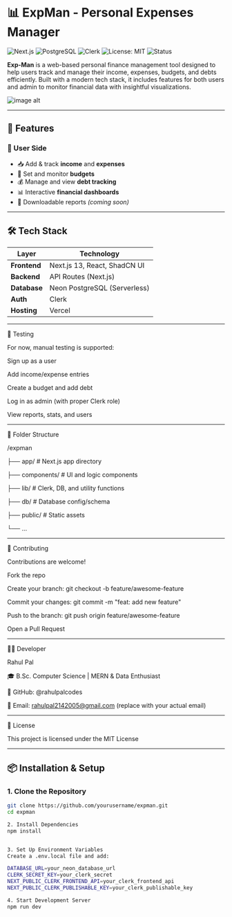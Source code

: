 # 📊 ExpMan - Personal Expenses Manager

![Next.js](https://img.shields.io/badge/Next.js-13-blue?logo=next.js)
![PostgreSQL](https://img.shields.io/badge/Database-Neon%20PostgreSQL-blue)
![Clerk](https://img.shields.io/badge/Auth-Clerk-orange)
![License: MIT](https://img.shields.io/badge/License-MIT-green)
![Status](https://img.shields.io/badge/status-active-brightgreen)

**Exp-Man** is a web-based personal finance management tool designed to help users track and manage their income, expenses, budgets, and debts efficiently. Built with a modern tech stack, it includes features for both users and admin to monitor financial data with insightful visualizations.

![image alt]()

---

## 🚀 Features

### 👤 User Side
- 📥 Add & track **income** and **expenses**
- 📌 Set and monitor **budgets**
- 💰 Manage and view **debt tracking**
- 📊 Interactive **financial dashboards**
- 📄 Downloadable reports *(coming soon)*

---

## 🛠 Tech Stack

| Layer        | Technology                  |
|--------------|------------------------------|
| **Frontend** | Next.js 13, React, ShadCN UI |
| **Backend**  | API Routes (Next.js)         |
| **Database** | Neon PostgreSQL (Serverless) |
| **Auth**     | Clerk                        |
| **Hosting**  | Vercel                       |

---

🧪 Testing

For now, manual testing is supported:

Sign up as a user

Add income/expense entries

Create a budget and add debt

Log in as admin (with proper Clerk role)

View reports, stats, and users

---

📂 Folder Structure

/expman

  ├── app/                # Next.js app directory
  
  ├── components/         # UI and logic components
  
  ├── lib/                # Clerk, DB, and utility functions
  
  ├── db/                 # Database config/schema
  
  ├── public/             # Static assets
  
  └── ...

---

  🤝 Contributing
  
Contributions are welcome!

Fork the repo

Create your branch: git checkout -b feature/awesome-feature

Commit your changes: git commit -m "feat: add new feature"

Push to the branch: git push origin feature/awesome-feature

Open a Pull Request

---

🧑‍💻 Developer

Rahul Pal

🎓 B.Sc. Computer Science | MERN & Data Enthusiast

🔗 GitHub: @rahulpalcodes

📧 Email: rahulpal2142005@gmail.com (replace with your actual email)

---

📄 License

This project is licensed under the MIT License

---

## 📦 Installation & Setup

### 1. Clone the Repository
```bash
git clone https://github.com/yourusername/expman.git
cd expman

2. Install Dependencies
npm install


3. Set Up Environment Variables
Create a .env.local file and add:

DATABASE_URL=your_neon_database_url
CLERK_SECRET_KEY=your_clerk_secret
NEXT_PUBLIC_CLERK_FRONTEND_API=your_clerk_frontend_api
NEXT_PUBLIC_CLERK_PUBLISHABLE_KEY=your_clerk_publishable_key

4. Start Development Server
npm run dev

